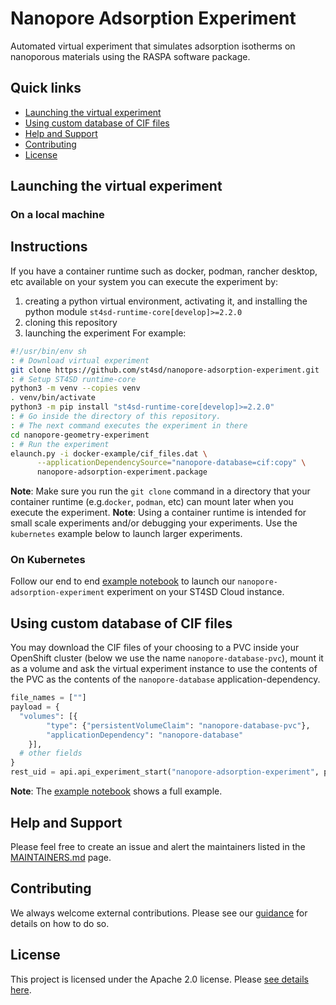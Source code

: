 # Nanopore Adsorption Experiment

Automated virtual experiment that simulates adsorption isotherms on nanoporous materials using the RASPA software package.

## Quick links

- [Launching the virtual experiment](#launching-the-virtual-experiment)
- [Using custom database of CIF files](#using-custom-database-of-cif-files)
- [Help and Support](#help-and-support)
- [Contributing](#contributing)
- [License](#license)

## Launching the virtual experiment

### On a local machine

## Instructions

If you have a container runtime such as docker, podman, rancher desktop, etc available on your system you can execute the experiment by:

1. creating a python virtual environment, activating it, and installing the python module `st4sd-runtime-core[develop]>=2.2.0`
2. cloning this repository
3. launching the experiment
For example:

```bash
#!/usr/bin/env sh
: # Download virtual experiment
git clone https://github.com/st4sd/nanopore-adsorption-experiment.git
: # Setup ST4SD runtime-core
python3 -m venv --copies venv
. venv/bin/activate
python3 -m pip install "st4sd-runtime-core[develop]>=2.2.0"
: # Go inside the directory of this repository. 
: # The next command executes the experiment in there
cd nanopore-geometry-experiment
: # Run the experiment
elaunch.py -i docker-example/cif_files.dat \
      --applicationDependencySource="nanopore-database=cif:copy" \
      nanopore-adsorption-experiment.package
```

**Note**: Make sure you run the `git clone` command in a directory that your container runtime (e.g.`docker`, `podman`, etc) can mount later when you execute the experiment.
**Note**: Using a container runtime is intended for small scale experiments and/or debugging your experiments. Use the `kubernetes` example below to launch larger experiments.

### On Kubernetes

Follow our end to end [example notebook](nanopore-adsorption-experiment.ipynb) to launch our `nanopore-adsorption-experiment` experiment on your ST4SD Cloud instance.

## Using custom database of CIF files

You may download the CIF files of your choosing to a PVC inside your OpenShift cluster (below we use the name `nanopore-database-pvc`), mount it as a volume and ask the virtual experiment instance to use the contents of the PVC as the contents of the `nanopore-database` application-dependency.

```Python
file_names = [""]
payload = {
  "volumes": [{
        "type": {"persistentVolumeClaim": "nanopore-database-pvc"},
        "applicationDependency": "nanopore-database"
    }],
  # other fields
}
rest_uid = api.api_experiment_start("nanopore-adsorption-experiment", payload)
```

**Note**: The [example notebook](nanopore-adsorption-experiment.ipynb) shows a full example.

## Help and Support

Please feel free to create an issue and alert the maintainers listed in the [MAINTAINERS.md](MAINTAINERS.md) page.

## Contributing

We always welcome external contributions. Please see our [guidance](CONTRIBUTING.md) for details on how to do so.

## License

This project is licensed under the Apache 2.0 license. Please [see details here](LICENSE.md).
